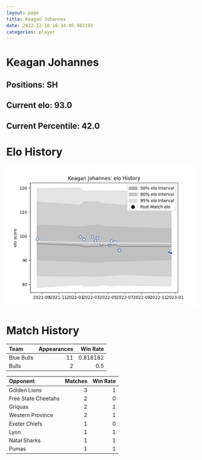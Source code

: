 ```yaml
---  
layout: page  
title: Keagan Johannes  
date: 2022-12-18 16:34:05.983195  
categories: player  
---
```

# Keagan Johannes

## Positions: SH

## Current elo: 93.0

## Current Percentile: 42.0

# Elo History


![elo history](history_KeaganJohannes.png)
# Match History


| Team       |   Appearances |   Win Rate |
|:-----------|--------------:|-----------:|
| Blue Bulls |            11 |   0.818182 |
| Bulls      |             2 |   0.5      |

| Opponent            |   Matches |   Win Rate |
|:--------------------|----------:|-----------:|
| Golden Lions        |         3 |          1 |
| Free State Cheetahs |         2 |          0 |
| Griquas             |         2 |          1 |
| Western Province    |         2 |          1 |
| Exeter Chiefs       |         1 |          0 |
| Lyon                |         1 |          1 |
| Natal Sharks        |         1 |          1 |
| Pumas               |         1 |          1 |